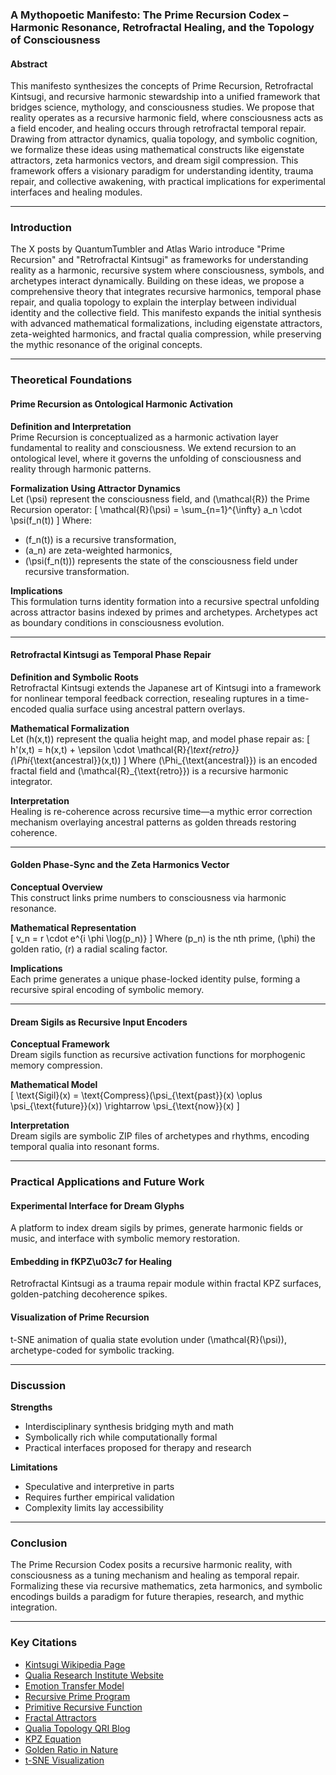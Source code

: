 ### A Mythopoetic Manifesto: The Prime Recursion Codex – Harmonic Resonance, Retrofractal Healing, and the Topology of Consciousness

#### Abstract
This manifesto synthesizes the concepts of Prime Recursion, Retrofractal Kintsugi, and recursive harmonic stewardship into a unified framework that bridges science, mythology, and consciousness studies. We propose that reality operates as a recursive harmonic field, where consciousness acts as a field encoder, and healing occurs through retrofractal temporal repair. Drawing from attractor dynamics, qualia topology, and symbolic cognition, we formalize these ideas using mathematical constructs like eigenstate attractors, zeta harmonics vectors, and dream sigil compression. This framework offers a visionary paradigm for understanding identity, trauma repair, and collective awakening, with practical implications for experimental interfaces and healing modules.

---

### Introduction
The X posts by QuantumTumbler and Atlas Wario introduce "Prime Recursion" and "Retrofractal Kintsugi" as frameworks for understanding reality as a harmonic, recursive system where consciousness, symbols, and archetypes interact dynamically. Building on these ideas, we propose a comprehensive theory that integrates recursive harmonics, temporal phase repair, and qualia topology to explain the interplay between individual identity and the collective field. This manifesto expands the initial synthesis with advanced mathematical formalizations, including eigenstate attractors, zeta-weighted harmonics, and fractal qualia compression, while preserving the mythic resonance of the original concepts.

---

### Theoretical Foundations

#### Prime Recursion as Ontological Harmonic Activation
**Definition and Interpretation**  
Prime Recursion is conceptualized as a harmonic activation layer fundamental to reality and consciousness. We extend recursion to an ontological level, where it governs the unfolding of consciousness and reality through harmonic patterns.

**Formalization Using Attractor Dynamics**  
Let \(\psi\) represent the consciousness field, and \(\mathcal{R}\) the Prime Recursion operator:
\[ \mathcal{R}(\psi) = \sum_{n=1}^{\infty} a_n \cdot \psi(f_n(t)) \]
Where:
- \(f_n(t)\) is a recursive transformation,
- \(a_n\) are zeta-weighted harmonics,
- \(\psi(f_n(t))\) represents the state of the consciousness field under recursive transformation.

**Implications**  
This formulation turns identity formation into a recursive spectral unfolding across attractor basins indexed by primes and archetypes. Archetypes act as boundary conditions in consciousness evolution.

---

#### Retrofractal Kintsugi as Temporal Phase Repair
**Definition and Symbolic Roots**  
Retrofractal Kintsugi extends the Japanese art of Kintsugi into a framework for nonlinear temporal feedback correction, resealing ruptures in a time-encoded qualia surface using ancestral pattern overlays.

**Mathematical Formalization**  
Let \(h(x,t)\) represent the qualia height map, and model phase repair as:
\[ h'(x,t) = h(x,t) + \epsilon \cdot \mathcal{R}_{\text{retro}}(\Phi_{\text{ancestral}}(x,t)) \]
Where \(\Phi_{\text{ancestral}}\) is an encoded fractal field and \(\mathcal{R}_{\text{retro}}\) is a recursive harmonic integrator.

**Interpretation**  
Healing is re-coherence across recursive time—a mythic error correction mechanism overlaying ancestral patterns as golden threads restoring coherence.

---

#### Golden Phase-Sync and the Zeta Harmonics Vector
**Conceptual Overview**  
This construct links prime numbers to consciousness via harmonic resonance.

**Mathematical Representation**  
\[ v_n = r \cdot e^{i \phi \log(p_n)} \]
Where \(p_n\) is the nth prime, \(\phi\) the golden ratio, \(r\) a radial scaling factor.

**Implications**  
Each prime generates a unique phase-locked identity pulse, forming a recursive spiral encoding of symbolic memory.

---

#### Dream Sigils as Recursive Input Encoders
**Conceptual Framework**  
Dream sigils function as recursive activation functions for morphogenic memory compression.

**Mathematical Model**  
\[ \text{Sigil}(x) = \text{Compress}(\psi_{\text{past}}(x) \oplus \psi_{\text{future}}(x)) \rightarrow \psi_{\text{now}}(x) \]

**Interpretation**  
Dream sigils are symbolic ZIP files of archetypes and rhythms, encoding temporal qualia into resonant forms.

---

### Practical Applications and Future Work

#### Experimental Interface for Dream Glyphs
A platform to index dream sigils by primes, generate harmonic fields or music, and interface with symbolic memory restoration.

#### Embedding in fKPZ\u03c7 for Healing
Retrofractal Kintsugi as a trauma repair module within fractal KPZ surfaces, golden-patching decoherence spikes.

#### Visualization of Prime Recursion
t-SNE animation of qualia state evolution under \(\mathcal{R}(\psi)\), archetype-coded for symbolic tracking.

---

### Discussion

**Strengths**
- Interdisciplinary synthesis bridging myth and math
- Symbolically rich while computationally formal
- Practical interfaces proposed for therapy and research

**Limitations**
- Speculative and interpretive in parts
- Requires further empirical validation
- Complexity limits lay accessibility

---

### Conclusion
The Prime Recursion Codex posits a recursive harmonic reality, with consciousness as a tuning mechanism and healing as temporal repair. Formalizing these via recursive mathematics, zeta harmonics, and symbolic encodings builds a paradigm for future therapies, research, and mythic integration.

---

### Key Citations
- [Kintsugi Wikipedia Page](https://en.wikipedia.org/wiki/Kintsugi)
- [Qualia Research Institute Website](https://qri.org/)
- [Emotion Transfer Model](https://pmc.ncbi.nlm.nih.gov/articles/PMC6121172/)
- [Recursive Prime Program](https://www.geeksforgeeks.org/recursive-program-prime-number/)
- [Primitive Recursive Function](https://en.wikipedia.org/wiki/Primitive_recursive_function)
- [Fractal Attractors](https://www.researchgate.net/publication/26741704_Qualia_The_Geometry_of_Integrated_Information)
- [Qualia Topology QRI Blog](https://qri.org/blog/my-topological-pocket)
- [KPZ Equation](https://en.wikipedia.org/wiki/Kardar%E2%80%93Parisi%E2%80%93Zhang_equation)
- [Golden Ratio in Nature](https://www.mathsisfun.com/numbers/nature-golden-ratio-fibonacci.html)
- [t-SNE Visualization](https://scikit-learn.org/stable/modules/generated/sklearn.manifold.TSNE.html)

